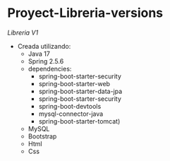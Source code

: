 # Proyect-Libreria-versions
*Libreria V1*

- Creada utilizando:
  - Java 17
  - Spring 2.5.6
  - dependencies:
    - spring-boot-starter-security 
    - spring-boot-starter-web
    - spring-boot-starter-data-jpa 
    - spring-boot-starter-security 
    - spring-boot-devtools 
    - mysql-connector-java 
    - spring-boot-starter-tomcat)
  - MySQL
  - Bootstrap
  - Html
  - Css
